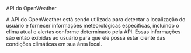 
API do OpenWeather

A API do OpenWeather está sendo utilizada para detectar a localização do usuário e fornecer 
informações meteorológicas específicas, incluindo o clima atual e alertas conforme
determinado pela API. Essas informações são então exibidas ao usuário para que ele possa estar ciente das condições climáticas em sua área local.
